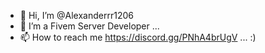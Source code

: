 - 👋 Hi, I’m @Alexanderrr1206
- 👀 I’m a Fivem Server Developer ...
- 📫 How to reach me https://discord.gg/PNhA4brUgV ...
:)
